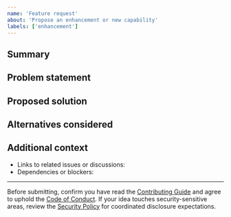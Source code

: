 ```yaml
---
name: 'Feature request'
about: 'Propose an enhancement or new capability'
labels: ['enhancement']
---
```


## Summary

<!-- One paragraph describing the improvement. -->

## Problem statement

<!-- What challenge does this feature solve? Include user stories if possible. -->

## Proposed solution

<!-- Describe the workflow, API, or documentation changes you expect. -->

## Alternatives considered

<!-- Outline other approaches you explored and why they were rejected. -->

## Additional context

- Links to related issues or discussions:
- Dependencies or blockers:

---

Before submitting, confirm you have read the [Contributing Guide](../../CONTRIBUTING.md) and agree
to uphold the [Code of Conduct](../../CODE_OF_CONDUCT.md). If your idea touches security-sensitive
areas, review the [Security Policy](../../SECURITY.md) for coordinated disclosure expectations.
